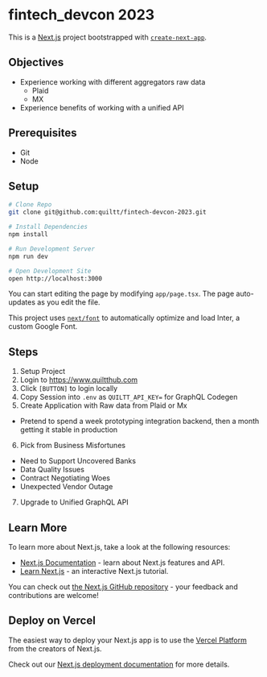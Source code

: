 # fintech_devcon 2023
This is a [Next.js](https://nextjs.org/) project bootstrapped with [`create-next-app`](https://github.com/vercel/next.js/tree/canary/packages/create-next-app).

## Objectives
 - Experience working with different aggregators raw data
   - Plaid
   - MX
 - Experience benefits of working with a unified API

## Prerequisites
 - Git
 - Node

## Setup
```bash
# Clone Repo
git clone git@github.com:quiltt/fintech-devcon-2023.git

# Install Dependencies
npm install

# Run Development Server
npm run dev

# Open Development Site
open http://localhost:3000
```

You can start editing the page by modifying `app/page.tsx`. The page auto-updates as you edit the file.

This project uses [`next/font`](https://nextjs.org/docs/basic-features/font-optimization) to automatically optimize and load Inter, a custom Google Font.

## Steps
1. Setup Project
2. Login to https://www.quiltthub.com
3. Click `[BUTTON]` to login locally
4. Copy Session into `.env` as `QUILTT_API_KEY=` for GraphQL Codegen
5. Create Application with Raw data from Plaid or Mx
  - Pretend to spend a week prototyping integration backend, then a month getting it stable in production
6. Pick from Business Misfortunes
  - Need to Support Uncovered Banks
  - Data Quality Issues
  - Contract Negotiating Woes
  - Unexpected Vendor Outage
7. Upgrade to Unified GraphQL API

## Learn More

To learn more about Next.js, take a look at the following resources:

- [Next.js Documentation](https://nextjs.org/docs) - learn about Next.js features and API.
- [Learn Next.js](https://nextjs.org/learn) - an interactive Next.js tutorial.

You can check out [the Next.js GitHub repository](https://github.com/vercel/next.js/) - your feedback and contributions are welcome!

## Deploy on Vercel

The easiest way to deploy your Next.js app is to use the [Vercel Platform](https://vercel.com/new?utm_medium=default-template&filter=next.js&utm_source=create-next-app&utm_campaign=create-next-app-readme) from the creators of Next.js.

Check out our [Next.js deployment documentation](https://nextjs.org/docs/deployment) for more details.
